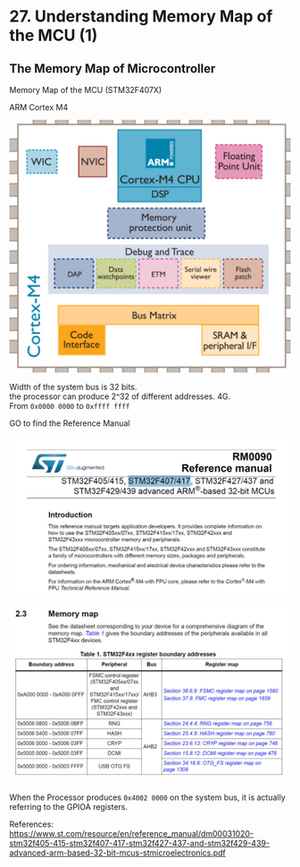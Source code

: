 # 27. Understanding Memory Map of the MCU (1)



## The Memory Map of Microcontroller

Memory Map of the MCU (STM32F407X)

ARM Cortex M4

![01](https://github.com/knightsummon/Mastering-Microcontroller-and-Embedded-Driver-Development/blob/main/6.%20Embedded%20Code%20Debugging%20Tips%20and%20Tricks/27.%20Understanding%20Memory%20Map%20of%20the%20MCU%20(1).assets/01.jpg)

Width of the system bus is 32 bits.  
the processor can produce 2^32 of different addresses. 4G.  
From `0x0000 0000` to `0xffff ffff`  

GO to find the Reference Manual

![02](https://github.com/knightsummon/Mastering-Microcontroller-and-Embedded-Driver-Development/blob/main/6.%20Embedded%20Code%20Debugging%20Tips%20and%20Tricks/27.%20Understanding%20Memory%20Map%20of%20the%20MCU%20(1).assets/02.jpg)

![03](https://github.com/knightsummon/Mastering-Microcontroller-and-Embedded-Driver-Development/blob/main/6.%20Embedded%20Code%20Debugging%20Tips%20and%20Tricks/27.%20Understanding%20Memory%20Map%20of%20the%20MCU%20(1).assets/03.jpg)

When the Processor produces `0x4002 0000` on the system bus, it is actually referring to the GPIOA registers.

References: https://www.st.com/resource/en/reference_manual/dm00031020-stm32f405-415-stm32f407-417-stm32f427-437-and-stm32f429-439-advanced-arm-based-32-bit-mcus-stmicroelectronics.pdf
